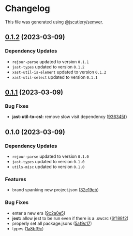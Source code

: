 # Changelog

This file was generated using [@jscutlery/semver](https://github.com/jscutlery/semver).

## [0.1.2](https://github.com/TrialAndErrorOrg/parsers/compare/jast-util-to-csl-0.1.1...jast-util-to-csl-0.1.2) (2023-03-09)

### Dependency Updates

* `rejour-parse` updated to version `0.1.1`
* `jast-types` updated to version `0.1.2`
* `xast-util-is-element` updated to version `0.1.2`
* `xast-util-select` updated to version `0.1.1`
## [0.1.1](https://github.com/TrialAndErrorOrg/parsers/compare/jast-util-to-csl-0.1.0...jast-util-to-csl-0.1.1) (2023-03-09)


### Bug Fixes

* **jast-util-to-csl:** remove slow visit dependency ([936345f](https://github.com/TrialAndErrorOrg/parsers/commit/936345f4baf354bc676d9c005378720699b53eb9))

## 0.1.0 (2023-03-09)

### Dependency Updates

* `rejour-parse` updated to version `0.1.0`
* `jast-types` updated to version `0.1.0`
* `utils-misc` updated to version `0.1.0`

### Features

* brand spanking new project.json ([32e19eb](https://github.com/TrialAndErrorOrg/parsers/commit/32e19ebf3f71c80336f637297d8f4db274d098bf))


### Bug Fixes

* enter a new era ([9c2a0e5](https://github.com/TrialAndErrorOrg/parsers/commit/9c2a0e505472c43d384f3cc78543ad90877b7c3d))
* **jest:** allow jest to be run even if there is a .swcrc ([6f188f2](https://github.com/TrialAndErrorOrg/parsers/commit/6f188f2a06922ee00d9367b29e666894e48c6c1e))
* properly set all package.jsons ([5af9c17](https://github.com/TrialAndErrorOrg/parsers/commit/5af9c177be9910511844c481ca59cfcc7bd9b0f6))
* types ([1a8bf9c](https://github.com/TrialAndErrorOrg/parsers/commit/1a8bf9c26bcc283c3a9d443e94e238881b9e2336))
